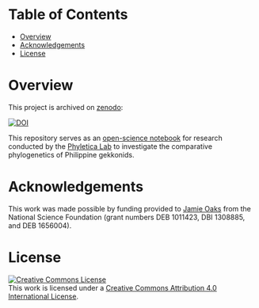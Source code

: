 Table of Contents
=================

 -  [Overview](#overview)
 -  [Acknowledgements](#acknowledgements)
 -  [License](#license)


Overview
========

This project is archived on [zenodo](https://dx.doi.org/10.5281/zenodo.2642461):

[![DOI](https://zenodo.org/badge/81459282.svg)](https://zenodo.org/badge/latestdoi/81459282)

This repository serves as an [open-science
notebook](http://en.wikipedia.org/wiki/Open_notebook_science) for research
conducted by the [Phyletica Lab](http://phyletica.org) to investigate the
comparative phylogenetics of Philippine gekkonids.


Acknowledgements
================

This work was made possible by funding provided to [Jamie
Oaks](http://phyletica.org) from the National Science Foundation (grant numbers
DEB 1011423, DBI 1308885, and DEB 1656004).

License
=======

<a rel="license" href="http://creativecommons.org/licenses/by/4.0/deed.en_US"><img alt="Creative Commons License" style="border-width:0" src="http://i.creativecommons.org/l/by/4.0/88x31.png" /></a><br />This work is licensed under a <a rel="license" href="http://creativecommons.org/licenses/by/4.0/deed.en_US">Creative Commons Attribution 4.0 International License</a>.
